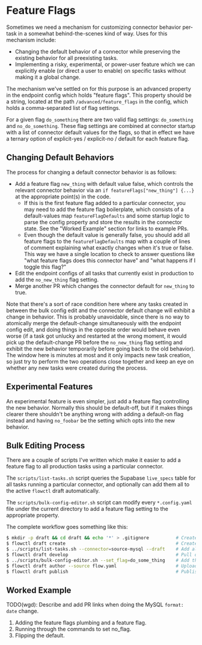 # Feature Flags

Sometimes we need a mechanism for customizing connector behavior per-task in a somewhat
behind-the-scenes kind of way. Uses for this mechanism include:

 - Changing the default behavior of a connector while preserving the existing behavior for
   all preexisting tasks.
 - Implementing a risky, experimental, or power-user feature which we can explicitly enable
   (or direct a user to enable) on specific tasks without making it a global change.

The mechanism we've settled on for this purpose is an advanced property in the endpoint
config which holds "feature flags". This property should be a string, located at the
path `/advanced/feature_flags` in the config, which holds a comma-separated list of
flag settings.

For a given flag `do_something` there are two valid flag settings: `do_something` and
`no_do_something`. These flag settings are combined at connector startup with a list
of connector default values for the flags, so that in effect we have a ternary option
of explicit-yes / explicit-no / default for each feature flag.

## Changing Default Behaviors

The process for changing a default connector behavior is as follows:

 - Add a feature flag `new_thing` with default value false, which controls the relevant
   connector behavior via an `if featureFlags["new_thing"] {...}` at the appropriate
   point(s) in the code.
   - If this is the first feature flag added to a particular connector, you may need
     to add the feature flag boilerplate, which consists of a default-values map
     `featureFlagDefaults` and some startup logic to parse the config property and
     store the results in the connector state. See the "Worked Example" section for
     links to example PRs.
   - Even though the default value is generally false, you should add all feature flags
     to the `featureFlagDefaults` map with a couple of lines of comment explaining what
     exactly changes when it's true or false. This way we have a single location to
     check to answer questions like "what feature flags does this connector have" and
     "what happens if I toggle this flag?"
 - Edit the endpoint configs of all tasks that currently exist in production to add the
   `no_new_thing` flag setting.
 - Merge another PR which changes the connector default for `new_thing` to true.

Note that there's a sort of race condition here where any tasks created in between the
bulk config edit and the connector default change will exhibit a change in behavior. This
is probably unavoidable, since there is no way to atomically merge the default-change
simultaneously with the endpoint config edit, and doing things in the opposite order
would behave even worse (if a task got unlucky and restarted at the wrong moment,
it would pick up the default-change PR before the `no_new_thing` flag setting and
exhibit the new behavior temporarily before going back to the old behavior). The window
here is minutes at most and it only impacts new task creation, so just try to perform the
two operations close together and keep an eye on whether any new tasks were created during
the process.

## Experimental Features

An experimental feature is even simpler, just add a feature flag controlling the new
behavior. Normally this should be default-off, but if it makes things clearer there
shouldn't be anything wrong with adding a default-on flag instead and having `no_foobar`
be the setting which opts into the new behavior.

## Bulk Editing Process

There are a couple of scripts I've written which make it easier to add a feature flag
to all production tasks using a particular connector.

The `scripts/list-tasks.sh` script queries the Supabase `live_specs` table for all
tasks running a particular connector, and optionally can add them all to the active
`flowctl` draft automatically.

The `scripts/bulk-config-editor.sh` script can modify every `*.config.yaml` file
under the current directory to add a feature flag setting to the appropriate property.

The complete workflow goes something like this:

```bash
$ mkdir -p draft && cd draft && echo '*' > .gitignore          # Create a directory somewhere to hold the Flow specs being edited
$ flowctl draft create                                         # Create a new draft
$ ../scripts/list-tasks.sh --connector=source-mysql --draft    # Add all source-mysql (and variants) captures to the current draft
$ flowctl draft develop                                        # Pull down draft specs into a local directory
$ ../scripts/bulk-config-editor.sh --set_flag=do_some_thing    # Add the 'do_some_thing' feature flag to the local endpoint configs, with interactive diffs and prompting
$ flowctl draft author --source flow.yaml                      # Upload modified specs to the draft
$ flowctl draft publish                                        # Publish the uploaded specs
```

## Worked Example

TODO(wgd): Describe and add PR links when doing the MySQL `format: date` change.

1. Adding the feature flags plumbing and a feature flag.
2. Running through the commands to set no_flag.
3. Flipping the default.
